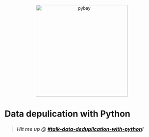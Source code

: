 <p align="center">
  <img src="https://pybay.com/site_media/static/new/img/PyBay2020-Transparent.3c44537b6c56.png" width="300" alt="pybay">
</p>

<h1>Data depulication with Python</h1>

> ### <i>Hit me up @ [#talk-data-deduplication-with-python](https://pybay2020.slack.com/archives/C018VEY8DKK)!</i>
